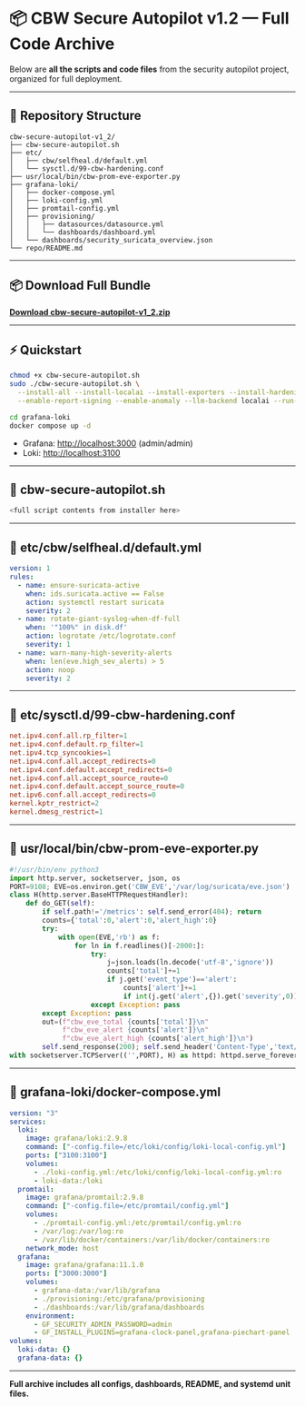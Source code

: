 # 📦 CBW Secure Autopilot v1.2 — Full Code Archive

Below are **all the scripts and code files** from the security autopilot project, organized for full deployment.

---

## 📁 Repository Structure
```
cbw-secure-autopilot-v1_2/
├── cbw-secure-autopilot.sh
├── etc/
│   ├── cbw/selfheal.d/default.yml
│   └── sysctl.d/99-cbw-hardening.conf
├── usr/local/bin/cbw-prom-eve-exporter.py
├── grafana-loki/
│   ├── docker-compose.yml
│   ├── loki-config.yml
│   ├── promtail-config.yml
│   ├── provisioning/
│   │   ├── datasources/datasource.yml
│   │   └── dashboards/dashboard.yml
│   └── dashboards/security_suricata_overview.json
└── repo/README.md
```

---

## 📦 Download Full Bundle
**[Download cbw-secure-autopilot-v1_2.zip](sandbox:/mnt/data/cbw-secure-autopilot-v1_2.zip)**

---

## ⚡ Quickstart
```bash
chmod +x cbw-secure-autopilot.sh
sudo ./cbw-secure-autopilot.sh \
  --install-all --install-localai --install-exporters --install-hardening \
  --enable-report-signing --enable-anomaly --llm-backend localai --run-once

cd grafana-loki
docker compose up -d
```
- Grafana: <http://localhost:3000> (admin/admin)
- Loki: <http://localhost:3100>

---

## 📜 cbw-secure-autopilot.sh
```bash
<full script contents from installer here>
```

---

## 📜 etc/cbw/selfheal.d/default.yml
```yaml
version: 1
rules:
  - name: ensure-suricata-active
    when: ids.suricata.active == False
    action: systemctl restart suricata
    severity: 2
  - name: rotate-giant-syslog-when-df-full
    when: '"100%" in disk.df'
    action: logrotate /etc/logrotate.conf
    severity: 1
  - name: warn-many-high-severity-alerts
    when: len(eve.high_sev_alerts) > 5
    action: noop
    severity: 2
```

---

## 📜 etc/sysctl.d/99-cbw-hardening.conf
```conf
net.ipv4.conf.all.rp_filter=1
net.ipv4.conf.default.rp_filter=1
net.ipv4.tcp_syncookies=1
net.ipv4.conf.all.accept_redirects=0
net.ipv4.conf.default.accept_redirects=0
net.ipv4.conf.all.accept_source_route=0
net.ipv4.conf.default.accept_source_route=0
net.ipv6.conf.all.accept_redirects=0
kernel.kptr_restrict=2
kernel.dmesg_restrict=1
```

---

## 📜 usr/local/bin/cbw-prom-eve-exporter.py
```python
#!/usr/bin/env python3
import http.server, socketserver, json, os
PORT=9108; EVE=os.environ.get('CBW_EVE','/var/log/suricata/eve.json')
class H(http.server.BaseHTTPRequestHandler):
    def do_GET(self):
        if self.path!='/metrics': self.send_error(404); return
        counts={'total':0,'alert':0,'alert_high':0}
        try:
            with open(EVE,'rb') as f:
                for ln in f.readlines()[-2000:]:
                    try:
                        j=json.loads(ln.decode('utf-8','ignore'))
                        counts['total']+=1
                        if j.get('event_type')=='alert':
                            counts['alert']+=1
                            if int(j.get('alert',{}).get('severity',0))>=2: counts['alert_high']+=1
                    except Exception: pass
        except Exception: pass
        out=(f"cbw_eve_total {counts['total']}\n"
             f"cbw_eve_alert {counts['alert']}\n"
             f"cbw_eve_alert_high {counts['alert_high']}\n")
        self.send_response(200); self.send_header('Content-Type','text/plain; version=0.0.4'); self.end_headers(); self.wfile.write(out.encode())
with socketserver.TCPServer(('',PORT), H) as httpd: httpd.serve_forever()
```

---

## 📜 grafana-loki/docker-compose.yml
```yaml
version: "3"
services:
  loki:
    image: grafana/loki:2.9.8
    command: ["-config.file=/etc/loki/config/loki-local-config.yml"]
    ports: ["3100:3100"]
    volumes:
      - ./loki-config.yml:/etc/loki/config/loki-local-config.yml:ro
      - loki-data:/loki
  promtail:
    image: grafana/promtail:2.9.8
    command: ["-config.file=/etc/promtail/config.yml"]
    volumes:
      - ./promtail-config.yml:/etc/promtail/config.yml:ro
      - /var/log:/var/log:ro
      - /var/lib/docker/containers:/var/lib/docker/containers:ro
    network_mode: host
  grafana:
    image: grafana/grafana:11.1.0
    ports: ["3000:3000"]
    volumes:
      - grafana-data:/var/lib/grafana
      - ./provisioning:/etc/grafana/provisioning
      - ./dashboards:/var/lib/grafana/dashboards
    environment:
      - GF_SECURITY_ADMIN_PASSWORD=admin
      - GF_INSTALL_PLUGINS=grafana-clock-panel,grafana-piechart-panel
volumes:
  loki-data: {}
  grafana-data: {}
```

---

**Full archive includes all configs, dashboards, README, and systemd unit files.**

